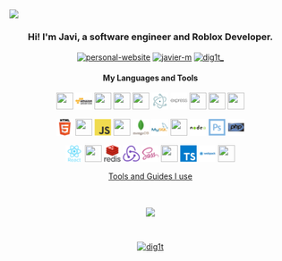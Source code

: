 <img align="center" src="https://i.imgur.com/g4fz8Fv.png" />

<h3 align="center">Hi! I'm Javi, a software engineer and Roblox Developer.</h3>

<p align="center">
<a href="https://dig1t.io" target="_blank" rel="noreferrer"><img align="center" src="https://www.dig1t.io/i/icon@32x32.png" alt="personal-website" height="30" width="30" /></a>
<a href="https://linkedin.com/in/javier-m" target="_blank" rel="noreferrer"><img align="center" src="https://raw.githubusercontent.com/rahuldkjain/github-profile-readme-generator/master/src/images/icons/Social/linked-in-alt.svg" alt="javier-m" height="30" width="40" /></a>
<a href="https://instagram.com/dig1t_" target="_blank" rel="noreferrer"><img align="center" src="https://raw.githubusercontent.com/rahuldkjain/github-profile-readme-generator/master/src/images/icons/Social/instagram.svg" alt="dig1t_" height="30" width="40" /></a>
</p>

<h4 align="center">My Languages and Tools</h4>

<p align="center">
	<a href="https://aws.amazon.com/amplify/"> <img src="https://docs.amplify.aws/assets/logo-dark.svg" width="30" height="30"/></a>
	<a href="https://aws.amazon.com"> <img src="https://raw.githubusercontent.com/devicons/devicon/master/icons/amazonwebservices/amazonwebservices-original-wordmark.svg" width="30" height="30"/></a>
	<a href="https://babeljs.io/"> <img src="https://www.vectorlogo.zone/logos/babeljs/babeljs-icon.svg" width="30" height="30"/></a>
	<a href="https://www.blender.org/"> <img src="https://download.blender.org/branding/community/blender_community_badge_white.svg" width="30" height="30"/></a>
	<a href="https://www.chartjs.org"> <img src="https://www.chartjs.org/media/logo-title.svg" width="30" height="30"/></a>
	<a href="https://www.electronjs.org"> <img src="https://raw.githubusercontent.com/devicons/devicon/master/icons/electron/electron-original.svg" width="30" height="30"/></a>
	<a href="https://expressjs.com"> <img src="https://raw.githubusercontent.com/devicons/devicon/master/icons/express/express-original-wordmark.svg" width="30" height="30"/></a>
	<a href="https://firebase.google.com/"> <img src="https://www.vectorlogo.zone/logos/firebase/firebase-icon.svg" width="30" height="30"/></a>
	<a href="https://git-scm.com/"> <img src="https://www.vectorlogo.zone/logos/git-scm/git-scm-icon.svg" width="30" height="30"/></a>
	<a href="https://heroku.com"> <img src="https://www.vectorlogo.zone/logos/heroku/heroku-icon.svg" width="30" height="30"/></a>
</p>
<p align="center">
	<a href="https://www.w3.org/html/"> <img src="https://raw.githubusercontent.com/devicons/devicon/master/icons/html5/html5-original-wordmark.svg" width="30" height="30"/></a>
	<a href="https://www.adobe.com/in/products/illustrator.html"> <img src="https://www.vectorlogo.zone/logos/adobe_illustrator/adobe_illustrator-icon.svg" width="30" height="30"/></a>
	<a href="https://developer.mozilla.org/en-US/docs/Web/JavaScript"> <img src="https://raw.githubusercontent.com/devicons/devicon/master/icons/javascript/javascript-original.svg" width="30" height="30"/></a>
	<a href="https://mochajs.org"> <img src="https://www.vectorlogo.zone/logos/mochajs/mochajs-icon.svg" width="30" height="30"/></a>
	<a href="https://www.mongodb.com/"> <img src="https://raw.githubusercontent.com/devicons/devicon/master/icons/mongodb/mongodb-original-wordmark.svg" width="30" height="30"/></a>
	<a href="https://www.mysql.com/"> <img src="https://raw.githubusercontent.com/devicons/devicon/master/icons/mysql/mysql-original-wordmark.svg" width="30" height="30"/></a>
	<a href="https://nextjs.org/"> <img src="https://cdn.worldvectorlogo.com/logos/nextjs-2.svg" width="30" height="30"/></a>
	<a href="https://nodejs.org"> <img src="https://raw.githubusercontent.com/devicons/devicon/master/icons/nodejs/nodejs-original-wordmark.svg" width="30" height="30"/></a>
	<a href="https://www.photoshop.com/en"> <img src="https://raw.githubusercontent.com/devicons/devicon/master/icons/photoshop/photoshop-line.svg" width="30" height="30"/></a>
	<a href="https://www.php.net"> <img src="https://raw.githubusercontent.com/devicons/devicon/master/icons/php/php-original.svg" width="30" height="30"/></a>
</p>
<p align="center">
	<a href="https://reactjs.org/"> <img src="https://raw.githubusercontent.com/devicons/devicon/master/icons/react/react-original-wordmark.svg" width="30" height="30"/></a>
	<a href="https://reactnative.dev/"> <img src="https://reactnative.dev/img/header_logo.svg" width="30" height="30"/></a>
	<a href="https://redis.io"> <img src="https://raw.githubusercontent.com/devicons/devicon/master/icons/redis/redis-original-wordmark.svg" width="30" height="30"/></a>
	<a href="https://redux.js.org"> <img src="https://raw.githubusercontent.com/devicons/devicon/master/icons/redux/redux-original.svg" width="30" height="30"/></a>
	<a href="https://sass-lang.com"> <img src="https://raw.githubusercontent.com/devicons/devicon/master/icons/sass/sass-original.svg" width="30" height="30"/></a>
	<a href="https://tailwindcss.com/"> <img src="https://www.vectorlogo.zone/logos/tailwindcss/tailwindcss-icon.svg" width="30" height="30"/></a>
	<a href="https://www.typescriptlang.org/"> <img src="https://raw.githubusercontent.com/devicons/devicon/master/icons/typescript/typescript-original.svg" width="30" height="30"/></a>
	<a href="https://webpack.js.org"> <img src="https://raw.githubusercontent.com/devicons/devicon/d00d0969292a6569d45b06d3f350f463a0107b0d/icons/webpack/webpack-original-wordmark.svg" width="30" height="30"/></a>
	<a href="https://www.adobe.com/products/xd.html"> <img src="https://cdn.worldvectorlogo.com/logos/adobe-xd.svg" width="30" height="30"/></a>
</p>

<p align="center">
	<a href="https://github.com/dig1t?tab=stars">Tools and Guides I use</a>
</p>

<br />

<p align="center">
  <img align="center" src="https://github-readme-stats.vercel.app/api/top-langs/?username=dig1t&layout=compact&theme=radical" />
</p>

<br />

<p align="center">
  <a href="https://www.buymeacoffee.com/dig1t"> <img src="https://cdn.buymeacoffee.com/buttons/v2/default-yellow.png" height="50" width="210" alt="dig1t" /></a>
</p>
